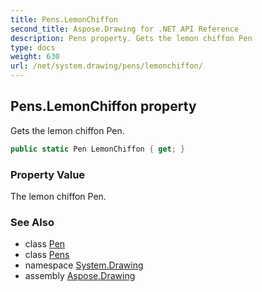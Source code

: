 ```yaml
---
title: Pens.LemonChiffon
second_title: Aspose.Drawing for .NET API Reference
description: Pens property. Gets the lemon chiffon Pen
type: docs
weight: 630
url: /net/system.drawing/pens/lemonchiffon/
---
```

## Pens.LemonChiffon property

Gets the lemon chiffon Pen.

```csharp
public static Pen LemonChiffon { get; }
```

### Property Value

The lemon chiffon Pen.

### See Also

* class [Pen](../../pen/)
* class [Pens](../)
* namespace [System.Drawing](../../pens/)
* assembly [Aspose.Drawing](../../../)



